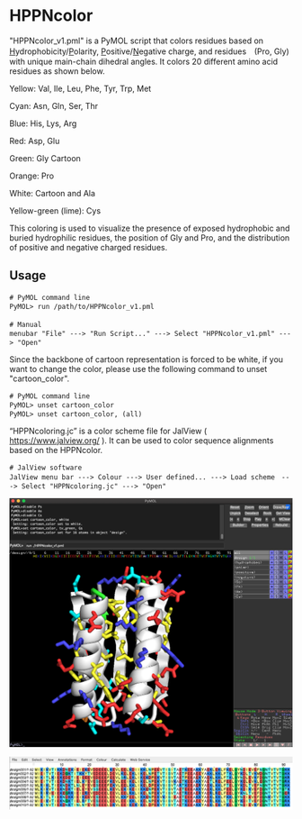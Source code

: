 # HPPNcolor

"HPPNcolor_v1.pml" is a PyMOL script that colors residues based on <ins>H</ins>ydrophobicity/<ins>P</ins>olarity, <ins>P</ins>ositive/<ins>N</ins>egative charge, and residues　(Pro, Gly) with unique main-chain dihedral angles. It colors 20 different amino acid residues as shown below.

Yellow: Val, Ile, Leu, Phe, Tyr, Trp, Met

Cyan: Asn, Gln, Ser, Thr

Blue: His, Lys, Arg

Red: Asp, Glu

Green: Gly Cartoon

Orange: Pro

White: Cartoon and Ala

Yellow-green (lime): Cys

This coloring is used to visualize the presence of exposed hydrophobic and buried hydrophilic residues, the position of Gly and Pro, and the distribution of positive and negative charged residues.

## Usage
```
# PyMOL command line
PyMOL> run /path/to/HPPNcolor_v1.pml

# Manual 
menubar "File" ---> "Run Script..." ---> Select "HPPNcolor_v1.pml" ---> "Open"
```

Since the backbone of cartoon representation is forced to be white, if you want to change the color, please use the following command to unset "cartoon_color".
```
# PyMOL command line
PyMOL> unset cartoon_color
PyMOL> unset cartoon_color, (all)
```

“HPPNcoloring.jc” is a color scheme file for JalView ( https://www.jalview.org/ ). It can be used to color sequence alignments based on the HPPNcolor.
```
# JalView software 
JalView menu bar ---> Colour ---> User defined... ---> Load scheme　---> Select "HPPNcoloring.jc" ---> "Open"
```

<p align="center">
  <img src="./img/hppn_image.png" alt="alt text" width="1100px" align="middle"/><br><br>
  <img src="./img/jalview_hppn.png" alt="alt text" width="1100px" align="middle"/>
</p>
